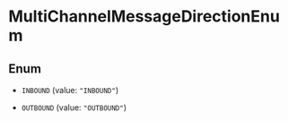 

# MultiChannelMessageDirectionEnum

## Enum


* `INBOUND` (value: `"INBOUND"`)

* `OUTBOUND` (value: `"OUTBOUND"`)



